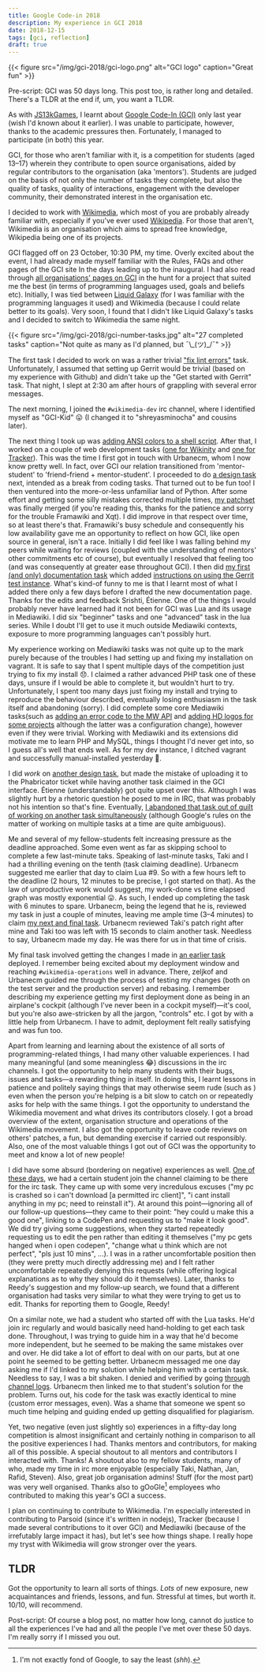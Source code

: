 ```yaml
---
title: Google Code-in 2018
description: My experience in GCI 2018
date: 2018-12-15
tags: [gci, reflection]
draft: true
---
```


{{< figure src="/img/gci-2018/gci-logo.png" alt="GCI logo" caption="Great fun" >}}

Pre-script: GCI was 50 days long. This post too, is rather long and detailed. There's a TLDR at the end if, um, you want a TLDR.

As with [JS13kGames](/blog/js13k-2018-postmortem), I learnt about [Google Code-In (GCI)](//codein.withgoogle.com) only last year (wish I'd known about it earlier). I was unable to participate, however, thanks to the academic pressures then. Fortunately, I managed to participate (in both) this year.

GCI, for those who aren't familiar with it, is a competition for students (aged 13–17) wherein they contribute to open source organisations, aided by regular contributors to the organisation (aka 'mentors'). Students are judged on the basis of not only the number of tasks they complete, but also the quality of tasks, quality of interactions, engagement with the developer community, their demonstrated interest in the organisation etc.

I decided to work with [Wikimedia](//wikimedia.org), which most of you are probably already familiar with, especially if you've ever used [Wikipedia](/wikipedia.org). For those that aren't, Wikimedia is an organisation which aims to spread free knowledge, Wikipedia being one of its projects.

GCI flagged off on 23 October, 10:30 PM, my time. Overly excited about the event, I had already made myself familiar with the Rules, FAQs and other pages of the GCI site In the days leading up to the inaugural. I had also read through [all organisations' pages on GCI](https://codein.withgoogle.com/organizations/) in the hunt for a project that suited me the best (in terms of programming languages used, goals and beliefs etc). Initially, I was tied between [Liquid Galaxy](//codein.withgoogle.com/organizations/liquid-galaxy-project/) (for I was familiar with the programming languages it used) and Wikimedia (because I could relate better to its goals). Very soon, I found that I didn't like Liquid Galaxy's tasks and I decided to switch to Wikimedia the same night.

{{< figure src="/img/gci-2018/gci-number-tasks.jpg" alt="27 completed tasks" caption="Not quite as many as I'd planned, but ¯\\\_(ツ)\_/¯" >}}

The first task I decided to work on was a rather trivial ["fix lint errors"](//codein.withgoogle.com/dashboard/task-instances/5065679104376832/) task. Unfortunately, I assumed that setting up Gerrit would be trivial (based on my experience with Github) and didn't take up the "Get started with Gerrit" task. That night, I slept at 2:30 am after hours of grappling with several error messages.

The next morning, I joined the `#wikimedia-dev` irc channel, where I identified myself as "GCI-Kid" 😛 (I changed it to "shreyasminocha" and cousins later).

The next thing I took up was [adding ANSI colors to a shell script](//codein.withgoogle.com/dashboard/task-instances/5039356222898176). After that, I worked on a couple of web development tasks ([one for Wikinity](//codein.withgoogle.com/dashboard/task-instances/4694009009143808/) and [one for Tracker](//codein.withgoogle.com/dashboard/task-instances/6677912586551296/)). This was the time I first got in touch with Urbanecm, whom I now know pretty well. In fact, over GCI our relation transitioned from 'mentor-student' to 'friend-friend + mentor-student'. I proceeded to do [a design task](//phabricator.wikimedia.org/T200540) next, intended as a break from coding tasks. That turned out to be fun too! I then ventured into the more-or-less unfamiliar land of Python. After some effort and getting some silly mistakes corrected multiple times, [my patchset](//gerrit.wikimedia.org/r/c/pywikibot/core/+/470627) was finally merged (if you're reading this, thanks for the patience and sorry for the trouble Framawiki and Xqt). I did improve in that respect over time, so at least there's that. Framawiki's busy schedule and consequently his low availability gave me an opportunity to reflect on how GCI, like open source in general, isn't a race. Initially I did feel like I was falling behind my peers while waiting for reviews (coupled with the understanding of mentors' other commitments etc of course), but eventually I resolved that feeling too (and was consequently at greater ease throughout GCI). I then did [my first (and only) documentation task](//codein.withgoogle.com/dashboard/task-instances/6238373954977792/) which added [instructions on using the Gerrit test instance](//wikitech.wikimedia.org/wiki/Gerrit_test_instance). What's kind-of funny to me is that I learnt most of what I added there only a few days before I drafted the new documentation page. Thanks for the edits and feedback Srishti, Étienne. One of the things I would probably never have learned had it not been for GCI was Lua and its usage in Mediawiki. I did six "beginner" tasks and one "advanced" task in the lua series. While I doubt I'll get to use it much outside Mediawiki contexts, exposure to more programming languages can't possibly hurt.

My experience working on Mediawiki tasks was not quite up to the mark purely because of the troubles I had setting up and fixing my installation on vagrant. It is safe to say that I spent multiple days of the competition just trying to fix my install 😞. I claimed a rather advanced PHP task one of these days, unsure if I would be able to complete it, but wouldn't hurt to try. Unfortunately, I spent too many days just fixing my install and trying to reproduce the behaviour described, eventually losing enthusiasm in the task itself and abandoning (sorry). I did complete some core Mediawiki tasks(such as [adding an error code to the MW API](//codein.withgoogle.com/dashboard/task-instances/4599488200048640/) and [adding HD logos for some projects](//codein.withgoogle.com/dashboard/task-instances/5064609921761280/) although the latter was a configuration change), however even if they were trivial. Working with Mediawiki and its extensions did motivate me to learn PHP and MySQL, things I thought I'd never get into, so I guess all's well that ends well. As for my dev instance, I ditched vagrant and successfully manual-installed yesterday 🎉.

I did *work* on [another design task](//phabricator.wikimedia.org/T206249), but made the mistake of uploading it to the Phabricator ticket while having another task claimed in the GCI interface. Étienne (understandably) got quite upset over this. Although I was slightly hurt by a rhetoric question he posed to me in IRC, that was probably not his intention so that's fine. Eventually, [I abandoned that task out of guilt of working on another task simultaneously](//imgur.com/a/DFGIFp9) (although Google's rules on the matter of working on multiple tasks at a time are quite ambiguous).

Me and several of my fellow-students felt increasing pressure as the deadline approached. Some even went as far as skipping school to complete a few last-minute taks. Speaking of last-minute tasks, Taki and I had a thrilling evening on the tenth (task claiming deadline). Urbanecm suggested me earlier that day to claim Lua #9. So with a few hours left to the deadline (2 hours, 12 minutes to be precise, I got started on that). As the law of unproductive work would suggest, my work-done vs time elapsed graph was mostly exponential 😛. As such, I ended up completing the task with 6 minutes to spare. Urbanecm, being the legend that he is, reviewed my task in just a couple of minutes, leaving me ample time (3–4 minutes) to claim [my next and final task](//codein.withgoogle.com/dashboard/task-instances/5064609921761280/). Urbanecm reviewed Taki's patch right after mine and Taki too was left with 15 seconds to claim another task. Needless to say, Urbanecm made my day. He was there for us in that time of crisis.

My final task involved getting the changes I made in [an earlier task](//codein.withgoogle.com/dashboard/task-instances/5454158623670272/) deployed. I remember being excited about my deployment window and reaching `#wikimedia-operations` well in advance. There, zeljkof and Urbanecm guided me through the process of testing my changes (both on the test server and the production server) and rebasing. I remember describing my experience getting my first deployment done as being in an airplane's cockpit (although I've never been in a cockpit myself)—it's cool, but you're also awe-stricken by all the jargon, "controls" etc. I got by with a little help from Urbanecm. I have to admit, deployment felt really satisfying and was fun too.

Apart from learning and learning about the existence of all sorts of programming-related things, I had many other valuable experiences. I had many meaningful (and some meaningless 😂) discussions in the irc channels. I got the opportunity to help many students with their bugs, issues and tasks—a rewarding thing in itself. In doing this, I learnt lessons in patience and politely saying things that may otherwise seem rude (such as ) even when the person you're helping is a bit slow to catch on or repeatedly asks for help with the same things. I got the opportunity to understand the Wikimedia movement and what drives its contributors closely. I got a broad overview of the extent, organisation structure and operations of the Wikimedia movement. I also got the opportunity to leave code reviews on others' patches, a fun, but demanding exercise if carried out responsibly. Also, one of the most valuable things I got out of GCI was the opportunity to meet and know a lot of new people!

I did have some absurd (bordering on negative) experiences as well. [One of these days](/misc/wikimedia-dev-2018-11-17.log), we had a certain student join the channel claiming to be there for the irc task. They came up with some very incredulous excuses ("my pc is crashed so i can't download [a permitted irc client]", "i cant install anything in my pc; need to reinstall it"). At around this point—ignoring all of our follow-up questions—they came to their point: "hey could u make this a good one", linking to a CodePen and requesting us to "make it look good". We did try giving some suggestions, when they started repeatedly requesting us to edit the pen rather than editing it themselves ("my pc gets hanged when i open codepen", "change what u think which are not perfect", "pls just 10 mins", ...). I was in a rather uncomfortable position then (they were pretty much directly addressing me) and I felt rather uncomfortable repeatedly denying this requests (while offering logical explanations as to why they should do it themselves). Later, thanks to Reedy's suggestion and my follow-up search, we found that a different organisation had tasks very similar to what they were trying to get us to edit. Thanks for reporting them to Google, Reedy!

On a similar note, we had a student who started off with the Lua tasks. He'd join irc regularly and would basically need hand-holding to get each task done. Throughout, I was trying to guide him in a way that he'd become more independent, but he seemed to be making the same mistakes over and over. He did take a lot of effort to deal with on our parts, but at one point he seemed to be getting better. Urbanecm messaged me one day asking me if I'd linked to my solution while helping him with a certain task. Needless to say, I was a bit shaken. I denied and verified by going [through channel logs](//wm-bot.wmflabs.org/browser/index.php?display=%23wikimedia-dev). Urbanecm then linked me to that student's solution for the problem. Turns out, his code for the task was exactly identical to mine (custom error messages, even). Was a shame that someone we spent so much time helping and guiding ended up getting disqualified for plagiarism.

Yet, two negative (even just slightly so) experiences in a fifty-day long competition is almost insignificant and certainly nothing in comparison to all the positive experiences I had. Thanks mentors and contributors, for making all of this possible. A special shoutout to all mentors and contributors I interacted with. Thanks! A shoutout also to my fellow students, many of who, made my time in irc more enjoyable (especially Taki, Nathan, Jan, Rafid, Steven). Also, great job organisation admins! Stuff (for the most part) was very well organised. Thanks also to gOoGle[^1] employees who contributed to making this year's GCI a success.

I plan on continuing to contribute to Wikimedia. I'm especially interested in contributing to Parsoid (since it's written in nodejs), Tracker (because I made several contributions to it over GCI) and Mediawiki (because of the irrefutably large impact it has), but let's see how things shape. I really hope my tryst with Wikimedia will grow stronger over the years.

## TLDR

Got the opportunity to learn all sorts of things. *Lots* of new exposure, new acquaintances and friends, lessons, and fun. Stressful at times, but worth it. 10/10, will recommend.

Post-script: Of course a blog post, no matter how long, cannot do justice to all the experiences I've had and all the people I've met over these 50 days. I'm really sorry if I missed you out.

[^1]: I'm not exactly fond of Google, to say the least (*shh*).
